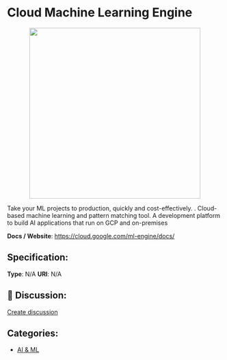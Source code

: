 # Cloud Machine Learning Engine
<p align="center">
    <img width="400" src="https://raw.githubusercontent.com/apis-list/apis-list/apis/cloud-machine-learning-engine/logo_256x256.png" />
</p>

Take your ML projects to production, quickly and cost-effectively. 
. Cloud-based machine learning and pattern matching tool. A development platform to build AI applications that run on GCP and on-premises

**Docs / Website**: https://cloud.google.com/ml-engine/docs/

## Specification:
**Type**:  N/A 
**URI**:  N/A 

## 💬 Discussion:
[Create discussion](link)

## Categories:
- [AI & ML](https://github.com/apis-list/apis-list#ai-and-ml)





